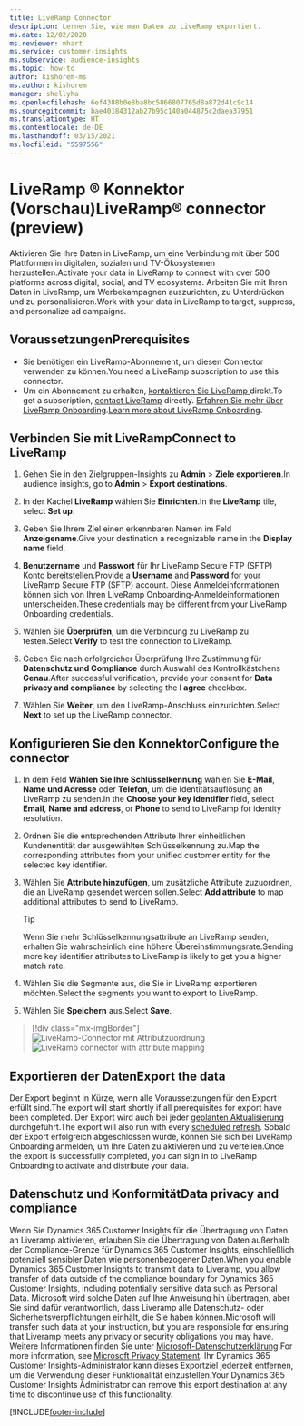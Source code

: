 ```yaml
---
title: LiveRamp Connector
description: Lernen Sie, wie man Daten zu LiveRamp exportiert.
ms.date: 12/02/2020
ms.reviewer: mhart
ms.service: customer-insights
ms.subservice: audience-insights
ms.topic: how-to
author: kishorem-ms
ms.author: kishorem
manager: shellyha
ms.openlocfilehash: 6ef4388b0e8ba8bc5866807765d8a872d41c9c14
ms.sourcegitcommit: bae40184312ab27b95c140a044875c2daea37951
ms.translationtype: HT
ms.contentlocale: de-DE
ms.lasthandoff: 03/15/2021
ms.locfileid: "5597556"
---
```

# <a name="liverampreg-connector-preview"></a><span data-ttu-id="f3ab7-103">LiveRamp &reg; Konnektor (Vorschau)</span><span class="sxs-lookup"><span data-stu-id="f3ab7-103">LiveRamp&reg; connector (preview)</span></span>

<span data-ttu-id="f3ab7-104">Aktivieren Sie Ihre Daten in LiveRamp, um eine Verbindung mit über 500 Plattformen in digitalen, sozialen und TV-Ökosystemen herzustellen.</span><span class="sxs-lookup"><span data-stu-id="f3ab7-104">Activate your data in LiveRamp to connect with over 500 platforms across digital, social, and TV ecosystems.</span></span> <span data-ttu-id="f3ab7-105">Arbeiten Sie mit Ihren Daten in LiveRamp, um Werbekampagnen auszurichten, zu Unterdrücken und zu personalisieren.</span><span class="sxs-lookup"><span data-stu-id="f3ab7-105">Work with your data in LiveRamp to target, suppress, and personalize ad campaigns.</span></span>

## <a name="prerequisites"></a><span data-ttu-id="f3ab7-106">Voraussetzungen</span><span class="sxs-lookup"><span data-stu-id="f3ab7-106">Prerequisites</span></span>

- <span data-ttu-id="f3ab7-107">Sie benötigen ein LiveRamp-Abonnement, um diesen Connector verwenden zu können.</span><span class="sxs-lookup"><span data-stu-id="f3ab7-107">You need a LiveRamp subscription to use this connector.</span></span>
- <span data-ttu-id="f3ab7-108">Um ein Abonnement zu erhalten, [kontaktieren Sie LiveRamp ](https://liveramp.com/contact/) direkt.</span><span class="sxs-lookup"><span data-stu-id="f3ab7-108">To get a subscription, [contact LiveRamp](https://liveramp.com/contact/) directly.</span></span> <span data-ttu-id="f3ab7-109">[Erfahren Sie mehr über LiveRamp Onboarding](https://liveramp.com/our-platform/data-onboarding/).</span><span class="sxs-lookup"><span data-stu-id="f3ab7-109">[Learn more about LiveRamp Onboarding](https://liveramp.com/our-platform/data-onboarding/).</span></span>

## <a name="connect-to-liveramp"></a><span data-ttu-id="f3ab7-110">Verbinden Sie mit LiveRamp</span><span class="sxs-lookup"><span data-stu-id="f3ab7-110">Connect to LiveRamp</span></span>

1. <span data-ttu-id="f3ab7-111">Gehen Sie in den Zielgruppen-Insights zu **Admin** > **Ziele exportieren**.</span><span class="sxs-lookup"><span data-stu-id="f3ab7-111">In audience insights, go to **Admin** > **Export destinations**.</span></span>

1. <span data-ttu-id="f3ab7-112">In der Kachel **LiveRamp** wählen Sie **Einrichten**.</span><span class="sxs-lookup"><span data-stu-id="f3ab7-112">In the **LiveRamp** tile, select **Set up**.</span></span>

1. <span data-ttu-id="f3ab7-113">Geben Sie Ihrem Ziel einen erkennbaren Namen im Feld **Anzeigename**.</span><span class="sxs-lookup"><span data-stu-id="f3ab7-113">Give your destination a recognizable name in the **Display name** field.</span></span>

1. <span data-ttu-id="f3ab7-114">**Benutzername** und **Passwort** für Ihr LiveRamp Secure FTP (SFTP) Konto bereitstellen.</span><span class="sxs-lookup"><span data-stu-id="f3ab7-114">Provide a **Username** and **Password** for your LiveRamp Secure FTP (SFTP) account.</span></span>
<span data-ttu-id="f3ab7-115">Diese Anmeldeinformationen können sich von Ihren LiveRamp Onboarding-Anmeldeinformationen unterscheiden.</span><span class="sxs-lookup"><span data-stu-id="f3ab7-115">These credentials may be different from your LiveRamp Onboarding credentials.</span></span>

1. <span data-ttu-id="f3ab7-116">Wählen Sie **Überprüfen**, um die Verbindung zu LiveRamp zu testen.</span><span class="sxs-lookup"><span data-stu-id="f3ab7-116">Select **Verify** to test the connection to LiveRamp.</span></span>

1. <span data-ttu-id="f3ab7-117">Geben Sie nach erfolgreicher Überprüfung Ihre Zustimmung für **Datenschutz und Compliance** durch Auswahl des Kontrollkästchens **Genau**.</span><span class="sxs-lookup"><span data-stu-id="f3ab7-117">After successful verification, provide your consent for **Data privacy and compliance** by selecting the **I agree** checkbox.</span></span>

1. <span data-ttu-id="f3ab7-118">Wählen Sie **Weiter**, um den LiveRamp-Anschluss einzurichten.</span><span class="sxs-lookup"><span data-stu-id="f3ab7-118">Select **Next** to set up the LiveRamp connector.</span></span>

## <a name="configure-the-connector"></a><span data-ttu-id="f3ab7-119">Konfigurieren Sie den Konnektor</span><span class="sxs-lookup"><span data-stu-id="f3ab7-119">Configure the connector</span></span>

1. <span data-ttu-id="f3ab7-120">In dem Feld **Wählen Sie Ihre Schlüsselkennung** wählen Sie **E-Mail**, **Name und Adresse** oder **Telefon**, um die Identitätsauflösung an LiveRamp zu senden.</span><span class="sxs-lookup"><span data-stu-id="f3ab7-120">In the **Choose your key identifier** field, select **Email**,  **Name and address**, or **Phone** to send to LiveRamp for identity resolution.</span></span>

1. <span data-ttu-id="f3ab7-121">Ordnen Sie die entsprechenden Attribute Ihrer einheitlichen Kundenentität der ausgewählten Schlüsselkennung zu.</span><span class="sxs-lookup"><span data-stu-id="f3ab7-121">Map the corresponding attributes from your unified customer entity for the selected key identifier.</span></span>

1. <span data-ttu-id="f3ab7-122">Wählen Sie **Attribute hinzufügen**, um zusätzliche Attribute zuzuordnen, die an LiveRamp gesendet werden sollen.</span><span class="sxs-lookup"><span data-stu-id="f3ab7-122">Select **Add attribute** to map additional attributes to send to LiveRamp.</span></span>

   > [!TIP]
   > <span data-ttu-id="f3ab7-123">Wenn Sie mehr Schlüsselkennungsattribute an LiveRamp senden, erhalten Sie wahrscheinlich eine höhere Übereinstimmungsrate.</span><span class="sxs-lookup"><span data-stu-id="f3ab7-123">Sending more key identifier attributes to LiveRamp is likely to get you a higher match rate.</span></span>

1. <span data-ttu-id="f3ab7-124">Wählen Sie die Segmente aus, die Sie in LiveRamp exportieren möchten.</span><span class="sxs-lookup"><span data-stu-id="f3ab7-124">Select the segments you want to export to LiveRamp.</span></span>

1. <span data-ttu-id="f3ab7-125">Wählen Sie **Speichern** aus.</span><span class="sxs-lookup"><span data-stu-id="f3ab7-125">Select **Save**.</span></span>

> [!div class="mx-imgBorder"]
> <span data-ttu-id="f3ab7-126">![LiveRamp-Connector mit Attributzuordnung](media/export-liveramp-segments.png "LiveRamp-Connector mit Attributzuordnung")</span><span class="sxs-lookup"><span data-stu-id="f3ab7-126">![LiveRamp connector with attribute mapping](media/export-liveramp-segments.png "LiveRamp connector with attribute mapping")</span></span>

## <a name="export-the-data"></a><span data-ttu-id="f3ab7-127">Exportieren der Daten</span><span class="sxs-lookup"><span data-stu-id="f3ab7-127">Export the data</span></span>

<span data-ttu-id="f3ab7-128">Der Export beginnt in Kürze, wenn alle Voraussetzungen für den Export erfüllt sind.</span><span class="sxs-lookup"><span data-stu-id="f3ab7-128">The export will start shortly if all prerequisites for export have been completed.</span></span> <span data-ttu-id="f3ab7-129">Der Export wird auch bei jeder [geplanten Aktualisierung](system.md#schedule-tab) durchgeführt.</span><span class="sxs-lookup"><span data-stu-id="f3ab7-129">The export will also run with every [scheduled refresh](system.md#schedule-tab).</span></span>
<span data-ttu-id="f3ab7-130">Sobald der Export erfolgreich abgeschlossen wurde, können Sie sich bei LiveRamp Onboarding anmelden, um Ihre Daten zu aktivieren und zu verteilen.</span><span class="sxs-lookup"><span data-stu-id="f3ab7-130">Once the export is successfully completed, you can sign in to LiveRamp Onboarding to activate and distribute your data.</span></span>

## <a name="data-privacy-and-compliance"></a><span data-ttu-id="f3ab7-131">Datenschutz und Konformität</span><span class="sxs-lookup"><span data-stu-id="f3ab7-131">Data privacy and compliance</span></span>

<span data-ttu-id="f3ab7-132">Wenn Sie Dynamics 365 Customer Insights für die Übertragung von Daten an Liveramp aktivieren, erlauben Sie die Übertragung von Daten außerhalb der Compliance-Grenze für Dynamics 365 Customer Insights, einschließlich potenziell sensibler Daten wie personenbezogener Daten.</span><span class="sxs-lookup"><span data-stu-id="f3ab7-132">When you enable Dynamics 365 Customer Insights to transmit data to Liveramp, you allow transfer of data outside of the compliance boundary for Dynamics 365 Customer Insights, including potentially sensitive data such as Personal Data.</span></span> <span data-ttu-id="f3ab7-133">Microsoft wird solche Daten auf Ihre Anweisung hin übertragen, aber Sie sind dafür verantwortlich, dass Liveramp alle Datenschutz- oder Sicherheitsverpflichtungen einhält, die Sie haben können.</span><span class="sxs-lookup"><span data-stu-id="f3ab7-133">Microsoft will transfer such data at your instruction, but you are responsible for ensuring that Liveramp meets any privacy or security obligations you may have.</span></span> <span data-ttu-id="f3ab7-134">Weitere Informationen finden Sie unter [Microsoft-Datenschutzerklärung](https://go.microsoft.com/fwlink/?linkid=396732).</span><span class="sxs-lookup"><span data-stu-id="f3ab7-134">For more information, see [Microsoft Privacy Statement](https://go.microsoft.com/fwlink/?linkid=396732).</span></span>
<span data-ttu-id="f3ab7-135">Ihr Dynamics 365 Customer Insights-Administrator kann dieses Exportziel jederzeit entfernen, um die Verwendung dieser Funktionalität einzustellen.</span><span class="sxs-lookup"><span data-stu-id="f3ab7-135">Your Dynamics 365 Customer Insights Administrator can remove this export destination at any time to discontinue use of this functionality.</span></span>

[!INCLUDE[footer-include](../includes/footer-banner.md)]